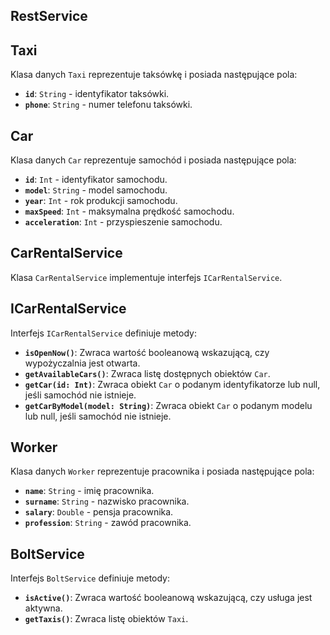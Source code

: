 ## RestService

## Taxi

Klasa danych `Taxi` reprezentuje taksówkę i posiada następujące pola:

* **`id`**:  `String` - identyfikator taksówki.
* **`phone`**: `String` - numer telefonu taksówki.

## Car

Klasa danych `Car` reprezentuje samochód i posiada następujące pola:

* **`id`**: `Int` - identyfikator samochodu.
* **`model`**: `String` - model samochodu.
* **`year`**: `Int` - rok produkcji samochodu.
* **`maxSpeed`**: `Int` - maksymalna prędkość samochodu.
* **`acceleration`**: `Int` - przyspieszenie samochodu.

## CarRentalService

Klasa `CarRentalService` implementuje interfejs `ICarRentalService`.

## ICarRentalService

Interfejs `ICarRentalService` definiuje metody:

* **`isOpenNow()`**: Zwraca wartość booleanową wskazującą, czy wypożyczalnia jest otwarta.
* **`getAvailableCars()`**: Zwraca listę dostępnych obiektów `Car`.
* **`getCar(id: Int)`**: Zwraca obiekt `Car` o podanym identyfikatorze lub null, jeśli samochód nie istnieje.
* **`getCarByModel(model: String)`**: Zwraca obiekt `Car` o podanym modelu lub null, jeśli samochód nie istnieje.

## Worker

Klasa danych `Worker` reprezentuje pracownika i posiada następujące pola:

* **`name`**: `String` - imię pracownika.
* **`surname`**: `String` - nazwisko pracownika.
* **`salary`**: `Double` - pensja pracownika.
* **`profession`**: `String` - zawód pracownika.

## BoltService

Interfejs `BoltService` definiuje metody:

* **`isActive()`**: Zwraca wartość booleanową wskazującą, czy usługa jest aktywna.
* **`getTaxis()`**: Zwraca listę obiektów `Taxi`.
